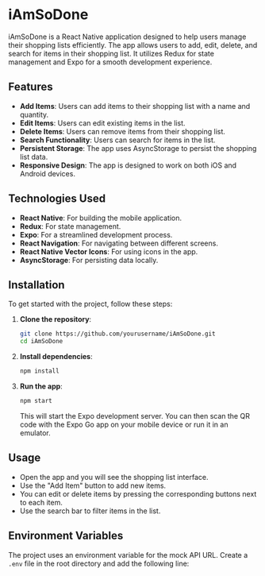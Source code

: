# iAmSoDone

iAmSoDone is a React Native application designed to help users manage their shopping lists efficiently. The app allows users to add, edit, delete, and search for items in their shopping list. It utilizes Redux for state management and Expo for a smooth development experience.

## Features

- **Add Items**: Users can add items to their shopping list with a name and quantity.
- **Edit Items**: Users can edit existing items in the list.
- **Delete Items**: Users can remove items from their shopping list.
- **Search Functionality**: Users can search for items in the list.
- **Persistent Storage**: The app uses AsyncStorage to persist the shopping list data.
- **Responsive Design**: The app is designed to work on both iOS and Android devices.

## Technologies Used

- **React Native**: For building the mobile application.
- **Redux**: For state management.
- **Expo**: For a streamlined development process.
- **React Navigation**: For navigating between different screens.
- **React Native Vector Icons**: For using icons in the app.
- **AsyncStorage**: For persisting data locally.

## Installation

To get started with the project, follow these steps:

1. **Clone the repository**:
   ```bash
   git clone https://github.com/yourusername/iAmSoDone.git
   cd iAmSoDone
   ```

2. **Install dependencies**:
   ```bash
   npm install
   ```

3. **Run the app**:
   ```bash
   npm start
   ```

   This will start the Expo development server. You can then scan the QR code with the Expo Go app on your mobile device or run it in an emulator.

## Usage

- Open the app and you will see the shopping list interface.
- Use the "Add Item" button to add new items.
- You can edit or delete items by pressing the corresponding buttons next to each item.
- Use the search bar to filter items in the list.

## Environment Variables

The project uses an environment variable for the mock API URL. Create a `.env` file in the root directory and add the following line:
